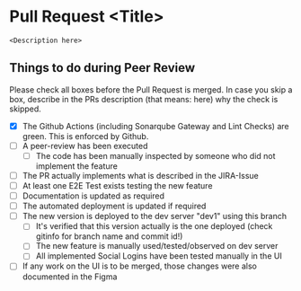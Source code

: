 # Pull Request \<Title>
`<Description here>`
## Things to do during Peer Review
Please check all boxes before the Pull Request is merged. In case you skip a box, describe in the PRs description (that means: here) why the check is skipped.
- [x] The Github Actions (including Sonarqube Gateway and Lint Checks) are green. This is enforced by Github. 
- [ ] A peer-review has been executed
  - [ ] The code has been manually inspected by someone who did not implement the feature
- [ ] The PR actually implements what is described in the JIRA-Issue
- [ ] At least one E2E Test exists testing the new feature
- [ ] Documentation is updated as required
- [ ] The automated deployment is updated if required
- [ ] The new version is deployed to the dev server "dev1" using this branch
  - [ ] It's verified that this version actually is the one deployed (check gitinfo for branch name and commit id!)
  - [ ] The new feature is manually used/tested/observed on dev server
  - [ ] All implemented Social Logins have been tested manually in the UI
- [ ] If any work on the UI is to be merged, those changes were also documented in the Figma 

